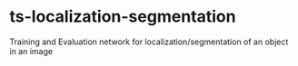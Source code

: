 # ts-localization-segmentation
Training and Evaluation network for localization/segmentation of an object in an image
